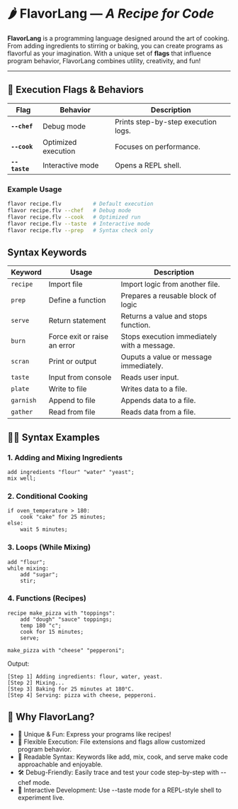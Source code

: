 # 🌶️ **FlavorLang** &mdash; _A Recipe for Code_

**FlavorLang** is a programming language designed around the art of cooking. From adding ingredients to stirring or baking, you can create programs as flavorful as your imagination. With a unique set of **flags** that influence program behavior, FlavorLang combines utility, creativity, and fun!

---

## 🚀 **Execution Flags & Behaviors**

| **Flag**      | **Behavior**        | **Description**                     |
| ------------- | ------------------- | ----------------------------------- |
| **`--chef`**  | Debug mode          | Prints step-by-step execution logs. |
| **`--cook`**  | Optimized execution | Focuses on performance.             |
| **`--taste`** | Interactive mode    | Opens a REPL shell.                 |

<!-- | **`--prep`**  | Dry run             | Syntax checking only—no execution.  | -->

### Example Usage

```bash
flavor recipe.flv          # Default execution
flavor recipe.flv --chef   # Debug mode
flavor recipe.flv --cook   # Optimized run
flavor recipe.flv --taste  # Interactive mode
flavor recipe.flv --prep   # Syntax check only
```

## Syntax Keywords

| Keyword   | Usage                        | Description                                 |
| --------- | ---------------------------- | ------------------------------------------- |
| `recipe`  | Import file                  | Import logic from another file.             |
| `prep`    | Define a function            | Prepares a reusable block of logic          |
| `serve`   | Return statement             | Returns a value and stops function.         |
| `burn`    | Force exit or raise an error | Stops execution immediately with a message. |
| `scran`   | Print or output              | Ouputs a value or message immediately.      |
| `taste`   | Input from console           | Reads user input.                           |
| `plate`   | Write to file                | Writes data to a file.                      |
| `garnish` | Append to file               | Appends data to a file.                     |
| `gather`  | Read from file               | Reads data from a file.                     |

## 🧑‍🍳 Syntax Examples

### 1. Adding and Mixing Ingredients

```
add ingredients "flour" "water" "yeast";
mix well;
```

### 2. Conditional Cooking

```
if oven_temperature > 180:
    cook "cake" for 25 minutes;
else:
    wait 5 minutes;
```

### 3. Loops (While Mixing)

```
add "flour";
while mixing:
    add "sugar";
    stir;
```

### 4. Functions (Recipes)

```
recipe make_pizza with "toppings":
    add "dough" "sauce" toppings;
    temp 180 "c";
    cook for 15 minutes;
    serve;

make_pizza with "cheese" "pepperoni";
```

Output:

```
[Step 1] Adding ingredients: flour, water, yeast.
[Step 2] Mixing...
[Step 3] Baking for 25 minutes at 180°C.
[Step 4] Serving: pizza with cheese, pepperoni.
```

## 🌟 Why FlavorLang?

- 🍴 Unique & Fun: Express your programs like recipes!
- 🔄 Flexible Execution: File extensions and flags allow customized program behavior.
- 🧩 Readable Syntax: Keywords like add, mix, cook, and serve make code approachable and enjoyable.
- 🛠️ Debug-Friendly: Easily trace and test your code step-by-step with --chef mode.
- 🎯 Interactive Development: Use --taste mode for a REPL-style shell to experiment live.
